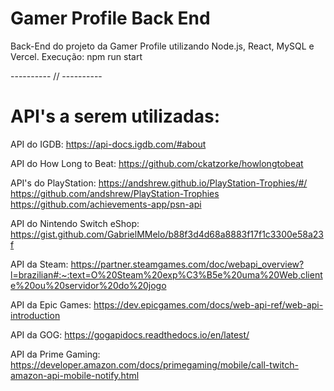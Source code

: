 # Gamer Profile Back End

Back-End do projeto da Gamer Profile utilizando Node.js, React, MySQL e Vercel.
Execução: npm run start

---------- // ----------

# API's a serem utilizadas:

API do IGDB: https://api-docs.igdb.com/#about

API do How Long to Beat: https://github.com/ckatzorke/howlongtobeat

API's do PlayStation: https://andshrew.github.io/PlayStation-Trophies/#/ https://github.com/andshrew/PlayStation-Trophies https://github.com/achievements-app/psn-api

API do Nintendo Switch eShop: https://gist.github.com/GabrielMMelo/b88f3d4d68a8883f17f1c3300e58a23f

API da Steam: https://partner.steamgames.com/doc/webapi_overview?l=brazilian#:~:text=O%20Steam%20exp%C3%B5e%20uma%20Web,cliente%20ou%20servidor%20do%20jogo

API da Epic Games: https://dev.epicgames.com/docs/web-api-ref/web-api-introduction

API da GOG: https://gogapidocs.readthedocs.io/en/latest/

API da Prime Gaming: https://developer.amazon.com/docs/primegaming/mobile/call-twitch-amazon-api-mobile-notify.html